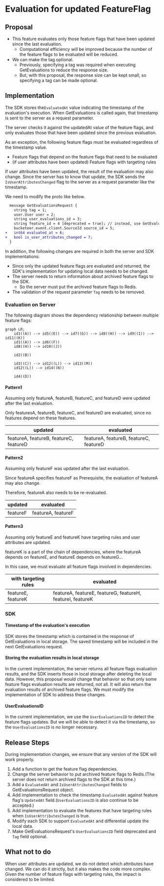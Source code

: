 # Evaluation for updated FeatureFlag


## Proposal

- This feature evaluates only those feature flags that have been updated since the last evaluation.
  - Computational efficiency will be improved because the number of the feature flags to be evaluated will be reduced.
- We can make the tag optional.
  - Previously, specifying a tag was required when executing GetEvaluations to reduce the response size.
  - But, with this proposal, the response size can be kept small, so specifying a tag can be made optional.




## Implementation

The SDK stores the`EvaluatedAt` value indicating the timestamp of the evaluation's execution.
When GetEvaluations is called again, that timestamp is sent to the server as a request parameter.

The server checks it against the updatedAt value of the feature flags, and only evaluates those that have been updated since the previous evaluation.

As an exception, the following feature flags must be evaluated regardless of the timestamp value.
- Feature flags that depend on the feature flags that need to be evaluated
- (if user attributes have been updated) Feature flags with targeting rules

If user attributes have been updated, the result of the evaluation may also change.
Since the server has to know that update, the SDK sends the `IsUserAttributesChanged` flag to the server as a request parameter like the timestamp.

We need to modify the proto like below.
```diff
  message GetEvaluationsRequest {  
    string tag = 1;  
    user.User user = 2;  
    string user_evaluations_id = 3;  
    string feature_id = 4 [deprecated = true]; // instead, use GetEvaluation API  
    bucketeer.event.client.SourceId source_id = 5;  
+   int64 evaluated_at = 6;  
+   bool is_user_attributes_changed = 7;  
  }
```

In addition, the following changes are required in both the server and SDK implementations:
- Since only the updated feature flags are evaluated and returned, the SDK's implementation for updating local data needs to be changed.
- The server needs to return information about archived feature flags to the SDK.
  - So the server must put the archived feature flags to Redis.
- The validation of the request parameter `Tag` needs to be removed.


### Evaluation on Server
The following diagram shows the dependency relationship between multiple feature flags:

```mermaid
graph LR;
    id1((A)) --> id5((E)) --> id7((G)) --> id8((H)) --> id9((I)) --> id11((K))
    id1((A)) --> id6((F))
    id8((H)) --> id10((J))
    
    id2((B))
    
    id3((C)) --> id12((L)) --> id13((M))
    id12((L)) --> id14((N))
    
    id4((D))
```


#### Pattern1
Assuming only featureA, featureB, featureC, and featureD were updated after the last evaluation.

Only featuresA, featureB, featureC, and featureD are evaluated, since no features depend on these features.

| updated                                | evaluated                               |
|----------------------------------------|-----------------------------------------|
| featureA, featureB, featureC, featureD | featureA, featureB, featureC, featureD  |


#### Pattern2
Assuming only featureF was updated after the last evaluation.

Since featureA specifies featureF as Prerequisite, the evaluation of featureA may also change.

Therefore, featureA also needs to be re-evaluated.

| updated  | evaluated          |
|----------|--------------------|
| featureF | featureA, featureF |

#### Pattern3
Assuming only featureE and featureK have targeting rules and user attributes are updated.

featureK is a part of the chain of dependencies, where the featureA depends on featureE, and featureE depends on featureG...

In this case, we must evaluate all feature flags involved in dependencies.

| with targeting rules | evaluated                                                  |
|----------------------|------------------------------------------------------------|
| featureE, featureK   | featureA, featureE, featureG, featureH, featureI, featureK |


### SDK

#### Timestamp of the evaluation's execution
SDK stores the timestamp which is contained in the response of GetEvaluations in local storage.
The saved timestamp will be included in the next GetEvaluations request.

#### Storing the evaluation results in local storage
In the current implementation, the server returns all feature flags evaluation results, and the SDK inserts those in local storage after deleting the local data.
However, this proposal would change that behavior so that only some feature flags evaluation results are returned, not all.
It will also return the evaluation results of archived feature flags.
We must modify the implementation of SDK to address these changes.

#### UserEvaluationsID

In the current implementation, we use the `UserEvaluationsID` to detect the feature flags updates.
But we will be able to detect it via the timestamp, so the `UserEvaluationsID` is no longer necessary.

## Release Steps

During implementation changes, we ensure that any version of the SDK will work properly.

1. Add a function to get the feature flag dependencies.
2. Change the server behavior to put archived feature flags to Redis.(The server does not return archived flags to the SDK at this time.)
3. Add a `EvaluatedAt` and `IsUserAttributesChanged` fields to GetEvaluationsRequest object.
4. Add implementation to check the timestamp `EvaluatedAt` against feature flag's `UpdatedAt` field.(`UserEvaluationsID` is also continue to be accepted.)
5. Add implementation to evaluate the features that have targeting rules when `IsUserAttributesChanged` is true.
6. Modify each SDK to support `EvaluatedAt` and differential update the local data.
7. Make GetEvaluationsRequest's `UserEvaluationsID` field deprecated and `Tag` field optional.

## What not to do

When user attributes are updated, we do not detect which attributes have changed.
We can do it strictly, but it also makes the code more complex.
Given the number of feature flags with targeting rules, the impact is considered to be limited.
